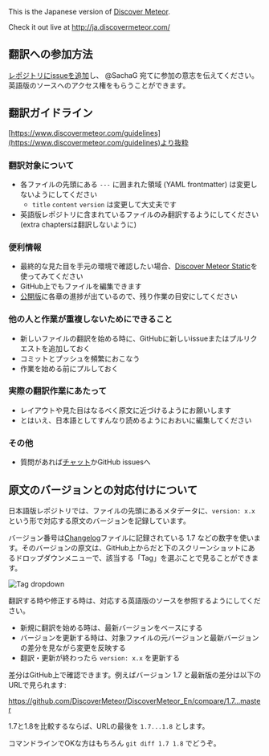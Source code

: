 This is the Japanese version of [Discover Meteor](http://discovermeteor.com).

Check it out live at http://ja.discovermeteor.com/

## 翻訳への参加方法

[レポジトリにissueを追加](https://github.com/DiscoverMeteor/DiscoverMeteor_Ja/issues/new)し、 @SachaG 宛てに参加の意志を伝えてください。英語版のソースへのアクセス権をもらうことができます。

## 翻訳ガイドライン

[https://www.discovermeteor.com/guidelines](https://www.discovermeteor.com/guidelines)より抜粋

### 翻訳対象について

 * 各ファイルの先頭にある `---` に囲まれた領域 (YAML frontmatter) は変更しないようにしてください
   * `title` `content` `version` は変更して大丈夫です
 * 英語版レポジトリに含まれているファイルのみ翻訳するようにしてください (extra chaptersは翻訳しないように)

### 便利情報

 * 最終的な見た目を手元の環境で確認したい場合、[Discover Meteor Static](https://github.com/DiscoverMeteor/DiscoverMeteorStatic)を使ってみてください
 * GitHub上でもファイルを編集できます
 * [公開版](http://ja.discovermeteor.com/)に各章の進捗が出ているので、残り作業の目安にしてください

### 他の人と作業が重複しないためにできること

 * 新しいファイルの翻訳を始める時に、GitHubに新しいissueまたはプルリクエストを追加しておく
 * コミットとプッシュを頻繁におこなう
 * 作業を始める前にプルしておく

### 実際の翻訳作業にあたって

 * レイアウトや見た目はなるべく原文に近づけるようにお願いします
 * とはいえ、日本語としてすんなり読めるようにおおいに編集してください

### その他

 * 質問があれば[チャット](https://gitter.im/DiscoverMeteor)かGitHub issuesへ

## 原文のバージョンとの対応付けについて

日本語版レポジトリでは、ファイルの先頭にあるメタデータに、`version: x.x` という形で対応する原文のバージョンを記録しています。

バージョン番号は[Changelog](https://github.com/DiscoverMeteor/DiscoverMeteor_En/blob/master/b-changelog.md.erb)ファイルに記録されている 1.7 などの数字を使います。そのバージョンの原文は、GitHub上からだと下のスクリーンショットにあるドロップダウンメニューで、該当する「Tag」を選ぶことで見ることができます。

![Tag dropdown](https://cloud.githubusercontent.com/assets/21108/4913481/a0dd4238-64b2-11e4-828b-4fba6339be75.png)

翻訳する時や修正する時は、対応する英語版のソースを参照するようにしてください。

- 新規に翻訳を始める時は、最新バージョンをベースにする
- バージョンを更新する時は、対象ファイルの元バージョンと最新バージョンの差分を見ながら変更を反映する
- 翻訳・更新が終わったら `version: x.x` を更新する

差分はGitHub上で確認できます。例えばバージョン 1.7 と最新版の差分は以下のURLで見られます:

https://github.com/DiscoverMeteor/DiscoverMeteor_En/compare/1.7...master

1.7と1.8を比較するならば、URLの最後を `1.7...1.8` とします。

コマンドラインでOKな方はもちろん `git diff 1.7 1.8` でどうぞ。
